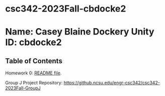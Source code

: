 # csc342-2023Fall-cbdocke2
# Name: Casey Blaine Dockery Unity ID: cbdocke2

## Table of Contents
Homework 0: [README file](https://github.ncsu.edu/engr-csc342/csc342-2023Fall-cbdocke2/blob/main/Homework0/README.md).

Group J Project Repository: https://github.ncsu.edu/engr-csc342/csc342-2023Fall-GroupJ
